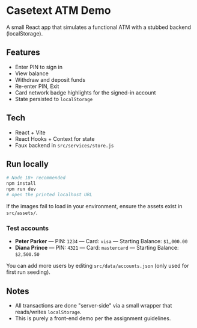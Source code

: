 # Casetext ATM Demo

A small React app that simulates a functional ATM with a stubbed backend (localStorage).

## Features
- Enter PIN to sign in
- View balance
- Withdraw and deposit funds
- Re-enter PIN, Exit
- Card network badge highlights for the signed-in account
- State persisted to `localStorage`

## Tech
- React + Vite
- React Hooks + Context for state
- Faux backend in `src/services/store.js`

## Run locally
```bash
# Node 18+ recommended
npm install
npm run dev
# open the printed localhost URL
```

If the images fail to load in your environment, ensure the assets exist in `src/assets/`.

### Test accounts
- **Peter Parker** — PIN: `1234` — Card: `visa` — Starting Balance: `$1,000.00`
- **Diana Prince** — PIN: `4321` — Card: `mastercard` — Starting Balance: `$2,500.50`

You can add more users by editing `src/data/accounts.json` (only used for first run seeding).

## Notes
- All transactions are done "server-side" via a small wrapper that reads/writes `localStorage`.
- This is purely a front-end demo per the assignment guidelines.
